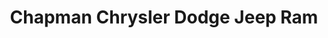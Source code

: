 ---
title: "Chapman Chrysler Dodge Jeep Ram"
url: /scottsdale/chapman-chrysler-dodge-jeep-ram/
shop: car
---